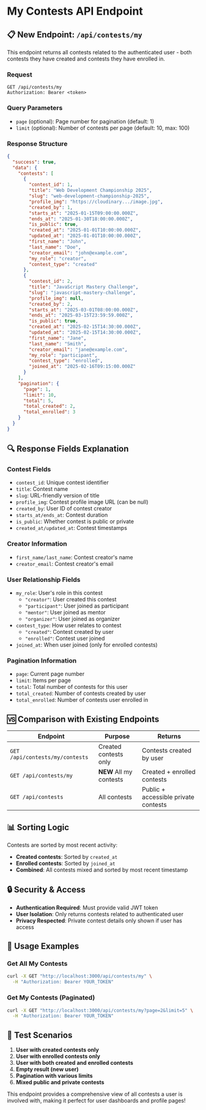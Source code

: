 # My Contests API Endpoint

## 📋 **New Endpoint: `/api/contests/my`**

This endpoint returns all contests related to the authenticated user - both contests they have created and contests they have enrolled in.

### **Request**
```http
GET /api/contests/my
Authorization: Bearer <token>
```

### **Query Parameters**
- `page` (optional): Page number for pagination (default: 1)
- `limit` (optional): Number of contests per page (default: 10, max: 100)

### **Response Structure**

```json
{
  "success": true,
  "data": {
    "contests": [
      {
        "contest_id": 1,
        "title": "Web Development Championship 2025",
        "slug": "web-development-championship-2025",
        "profile_img": "https://cloudinary.../image.jpg",
        "created_by": 1,
        "starts_at": "2025-01-15T09:00:00.000Z",
        "ends_at": "2025-01-30T18:00:00.000Z",
        "is_public": true,
        "created_at": "2025-01-01T10:00:00.000Z",
        "updated_at": "2025-01-01T10:00:00.000Z",
        "first_name": "John",
        "last_name": "Doe",
        "creator_email": "john@example.com",
        "my_role": "creator",
        "contest_type": "created"
      },
      {
        "contest_id": 2,
        "title": "JavaScript Mastery Challenge",
        "slug": "javascript-mastery-challenge",
        "profile_img": null,
        "created_by": 2,
        "starts_at": "2025-03-01T08:00:00.000Z",
        "ends_at": "2025-03-15T23:59:59.000Z",
        "is_public": true,
        "created_at": "2025-02-15T14:30:00.000Z",
        "updated_at": "2025-02-15T14:30:00.000Z",
        "first_name": "Jane",
        "last_name": "Smith",
        "creator_email": "jane@example.com",
        "my_role": "participant",
        "contest_type": "enrolled",
        "joined_at": "2025-02-16T09:15:00.000Z"
      }
    ],
    "pagination": {
      "page": 1,
      "limit": 10,
      "total": 5,
      "total_created": 2,
      "total_enrolled": 3
    }
  }
}
```

## 🔍 **Response Fields Explanation**

### **Contest Fields**
- `contest_id`: Unique contest identifier
- `title`: Contest name
- `slug`: URL-friendly version of title
- `profile_img`: Contest profile image URL (can be null)
- `created_by`: User ID of contest creator
- `starts_at/ends_at`: Contest duration
- `is_public`: Whether contest is public or private
- `created_at/updated_at`: Contest timestamps

### **Creator Information**
- `first_name/last_name`: Contest creator's name
- `creator_email`: Contest creator's email

### **User Relationship Fields**
- `my_role`: User's role in this contest
  - `"creator"`: User created this contest
  - `"participant"`: User joined as participant
  - `"mentor"`: User joined as mentor
  - `"organizer"`: User joined as organizer
- `contest_type`: How user relates to contest
  - `"created"`: Contest created by user
  - `"enrolled"`: Contest user joined
- `joined_at`: When user joined (only for enrolled contests)

### **Pagination Information**
- `page`: Current page number
- `limit`: Items per page
- `total`: Total number of contests for this user
- `total_created`: Number of contests created by user
- `total_enrolled`: Number of contests user enrolled in

## 🆚 **Comparison with Existing Endpoints**

| Endpoint | Purpose | Returns |
|----------|---------|---------|
| `GET /api/contests/my/contests` | Created contests only | Contests created by user |
| `GET /api/contests/my` | **NEW** All my contests | Created + enrolled contests |
| `GET /api/contests` | All contests | Public + accessible private contests |

## 📊 **Sorting Logic**

Contests are sorted by most recent activity:
- **Created contests**: Sorted by `created_at`
- **Enrolled contests**: Sorted by `joined_at`
- **Combined**: All contests mixed and sorted by most recent timestamp

## 🔒 **Security & Access**

- **Authentication Required**: Must provide valid JWT token
- **User Isolation**: Only returns contests related to authenticated user
- **Privacy Respected**: Private contest details only shown if user has access

## 📝 **Usage Examples**

### **Get All My Contests**
```bash
curl -X GET "http://localhost:3000/api/contests/my" \
  -H "Authorization: Bearer YOUR_TOKEN"
```

### **Get My Contests (Paginated)**
```bash
curl -X GET "http://localhost:3000/api/contests/my?page=2&limit=5" \
  -H "Authorization: Bearer YOUR_TOKEN"
```

## 🧪 **Test Scenarios**

1. **User with created contests only**
2. **User with enrolled contests only** 
3. **User with both created and enrolled contests**
4. **Empty result (new user)**
5. **Pagination with various limits**
6. **Mixed public and private contests**

This endpoint provides a comprehensive view of all contests a user is involved with, making it perfect for user dashboards and profile pages!